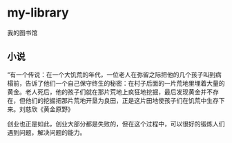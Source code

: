 # my-library
我的图书馆

## 小说
“有一个传说：在一个大饥荒的年代，一位老人在弥留之际把他的几个孩子叫到病榻前，告诉了他们一个自己保守终生的秘密：在村子后面的一片荒地里埋着大量的黄金。老人死后，他的孩子们就在那片荒地上疯狂地挖掘，最后发现黄金并不存在，但他们的挖掘把那片荒地开垦为良田，正是这片田地使孩子们在饥荒中生存下来。刘慈欣《黄金原野》

创业也正是如此，创业大部分都是失败的，但在这个过程中，可以很好的锻炼人们遇到问题，解决问题的能力。
